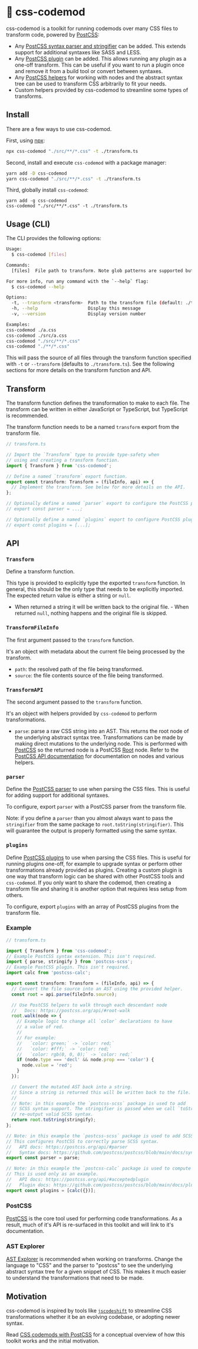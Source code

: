 # :snake: css-codemod

css-codemod is a toolkit for running codemods over many CSS files to transform code, powered by [PostCSS](https://postcss.org):

- Any [PostCSS syntax parser and stringifier](https://github.com/postcss/postcss/blob/main/docs/syntax.md) can be added. This extends support for additional syntaxes like SASS and LESS.
- Any [PostCSS plugin](https://github.com/postcss/postcss/blob/main/docs/plugins.md) can be added. This allows running any plugin as a one-off transform. This can be useful if you want to run a plugin once and remove it from a build tool or convert between syntaxes.
- Any [PostCSS helpers](https://postcss.org/api/) for working with nodes and the abstract syntax tree can be used to transform CSS arbitrarily to fit your needs.
- Custom helpers provided by css-codemod to streamline some types of transforms.

## Install

There are a few ways to use css-codemod.

First, using [npx](https://www.npmjs.com/package/npx):

```bash
npx css-codemod "./src/**/*.css" -t ./transform.ts
```

Second, install and execute `css-codemod` with a package manager:

```bash
yarn add -D css-codemod
yarn css-codemod "./src/**/*.css" -t ./transform.ts
```

Third, globally install `css-codemod`:

```
yarn add -g css-codemod
css-codemod "./src/**/*.css" -t ./transform.ts
```

## Usage (CLI)

The CLI provides the following options:

```bash
Usage:
  $ css-codemod [files]

Commands:
  [files]  File path to transform. Note glob patterns are supported but must be wrapped in quotes.

For more info, run any command with the `--help` flag:
  $ css-codemod --help

Options:
  -t, --transform <transform>  Path to the transform file (default: ./transform.ts)
  -h, --help                   Display this message
  -v, --version                Display version number

Examples:
css-codemod ./a.css
css-codemod ./src/a.css
css-codemod "./src/**/*.css"
css-codemod "./**/*.css"
```

This will pass the source of all files through the transform function specified with `-t` or `--transform` (defaults to `./transform.ts`). See the following sections for more details on the transform function and API.

## Transform

The transform function defines the transformation to make to each file. The transform can be written in either JavaScript or TypeScript, but TypeScript is recommended.

The transform function needs to be a named `transform` export from the transform file.

```ts
// transform.ts

// Import the `Transform` type to provide type-safety when
// using and creating a transform function.
import { Transform } from 'css-codemod';

// Define a named `transform` export function.
export const transform: Transform = (fileInfo, api) => {
  // Implement the transform. See below for more details on the API.
};

// Optionally define a named `parser` export to configure the PostCSS parser.
// export const parser = ...;

// Optionally define a named `plugins` export to configure PostCSS plugins.
// export const plugins = [...];
```

## API

### `Transform`

Define a transform function.

This type is provided to explicitly type the exported `transform` function. In general, this should be the only type that needs to be explicitly imported. The expected return value is either a string or `null`.

- When returned a string it will be written back to the original file. - When returned `null`, nothing happens and the original file is skipped.

### `TransformFileInfo`

The first argument passed to the `transform` function.

It's an object with metadata about the current file being processed by the transform.

- `path`: the resolved path of the file being transformed.
- `source`: the file contents source of the file being transformed.

### `TransformAPI`

The second argument passed to the `transform` function.

It's an object with helpers provided by `css-codemod` to perform transformations.

- `parse`: parse a raw CSS string into an AST. This returns the root node of the underlying abstract syntax tree. Transformations can be made by making direct mutations to the underlying node. This is performed with [PostCSS](https://postcss.org/) so the returned node is a PostCSS [Root](https://postcss.org/api/#root) node. Refer to the [PostCSS API documentation](https://postcss.org/api/) for documentation on nodes and various helpers.

### `parser`

Define the [PostCSS parser](https://postcss.org/api/#parser) to use when parsing the CSS files. This is useful for adding support for additional syntaxes.

To configure, export `parser` with a PostCSS parser from the transform file.

Note: if you define a `parser` than you almost always want to pass the `stringifier` from the same package to `root.toString(stringifier)`. This will guarantee the output is properly formatted using the same syntax.

### `plugins`

Define [PostCSS plugins]() to use when parsing the CSS files. This is useful for running plugins one-off, for example to upgrade syntax or perform other transformations already provided as plugins. Creating a custom plugin is one way that transform logic can be shared with other PostCSS tools and `css-codemod`. If you only want to share the codemod, then creating a transform file and sharing it is another option that requires less setup from others.

To configure, export `plugins` with an array of PostCSS plugins from the transform file.

### Example

```ts
// transform.ts

import { Transform } from 'css-codemod';
// Example PostCSS syntax extension. This isn't required.
import { parse, stringify } from 'postcss-scss';
// Example PostCSS plugin. This isn't required.
import calc from 'postcss-calc';

export const transform: Transform = (fileInfo, api) => {
  // Convert the file source into an AST using the provided helper.
  const root = api.parse(fileInfo.source);

  // Use PostCSS helpers to walk through each descendant node
  //   Docs: https://postcss.org/api/#root-walk
  root.walk(node => {
    // Example logic to change all `color` declarations to have
    // a value of red.
    //
    // For example:
    //   `color: green;` -> `color: red;`
    //   `color: #fff;` -> `color: red;`
    //   `color: rgb(0, 0, 0);` -> `color: red;`
    if (node.type === 'decl' && node.prop === 'color') {
      node.value = 'red';
    }
  });

  // Convert the mutated AST back into a string.
  // Since a string is returned this will be written back to the file.
  //
  // Note: in this example the `postcss-scss` package is used to add
  // SCSS syntax support. The stringifier is passed when we call `toString` to
  // re-output valid SCSS syntax.
  return root.toString(stringify);
};

// Note: in this example the `postcss-scss` package is used to add SCSS syntax support.
// This configures PostCSS to correctly parse SCSS syntax.
//   API docs: https://postcss.org/api/#parser
//   Syntax docs: https://github.com/postcss/postcss/blob/main/docs/syntax.md
export const parser = parse;

// Note: in this example the `postcss-calc` package is used to compute `calc` expressions.
// This is used only as an example.
//   API docs: https://postcss.org/api/#acceptedplugin
//   Plugin docs: https://github.com/postcss/postcss/blob/main/docs/plugins.md
export const plugins = [calc({})];
```

### PostCSS

[PostCSS](https://postcss.org) is the core tool used for performing code transformations. As a result, much of it's API is re-surfaced in this toolkit and will link to it's documentation.

### AST Explorer

[AST Explorer](https://astexplorer.net) is recommended when working on transforms. Change the language to "CSS" and the parser to "postcss" to see the underlying abstract syntax tree for a given snippet of CSS. This makes it much easier to understand the transformations that need to be made.

## Motivation

css-codemod is inspired by tools like [`jscodeshift`](https://github.com/facebook/jscodeshift) to streamline CSS transformations whether it be an evolving codebase, or adopting newer syntax.

Read [CSS codemods with PostCSS](https://www.skovy.dev/blog/css-codemods-with-postcss) for a conceptual overview of how this toolkit works and the initial motivation.
